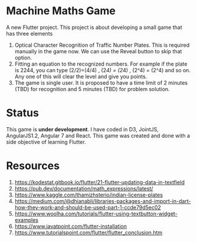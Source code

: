 # Machine Maths Game

A new Flutter project. This project is about developing a small game that has three elements

1) Optical Character Recognition of Traffic Number Plates. This is required manually in the game now. We can use the Reveal button to skip that option.
2) Fitting an equation to the recognized numbers. For example if the plate is 2244, you can type (2/2)=(4/4) , (2*4) = (2*4) , (2^4) = (2^4) and so on. Any one of this will clear the level and give you points.
3) The game is single user. It is proposed to have a time limit of 2 minutes (TBD) for recognition and 5 minutes (TBD) for problem solution.


# Status

This game is **under development**. I have coded in D3, JointJS, AngularJS1.2, Angular 7 and React. This game was created and done with a side objective of learning Flutter.


# Resources

1) https://kodestat.gitbook.io/flutter/21-flutter-updating-data-in-textfield
2) https://pub.dev/documentation/math_expressions/latest/
3) https://www.kaggle.com/thamizhsterio/indian-license-plates
4) https://medium.com/@dhianabli/libraries-packages-and-import-in-dart-how-they-work-and-should-be-used-part-1-ccde79d5ec02
5) https://www.woolha.com/tutorials/flutter-using-textbutton-widget-examples
6) https://www.javatpoint.com/flutter-installation
7) https://www.tutorialspoint.com/flutter/flutter_conclusion.htm

